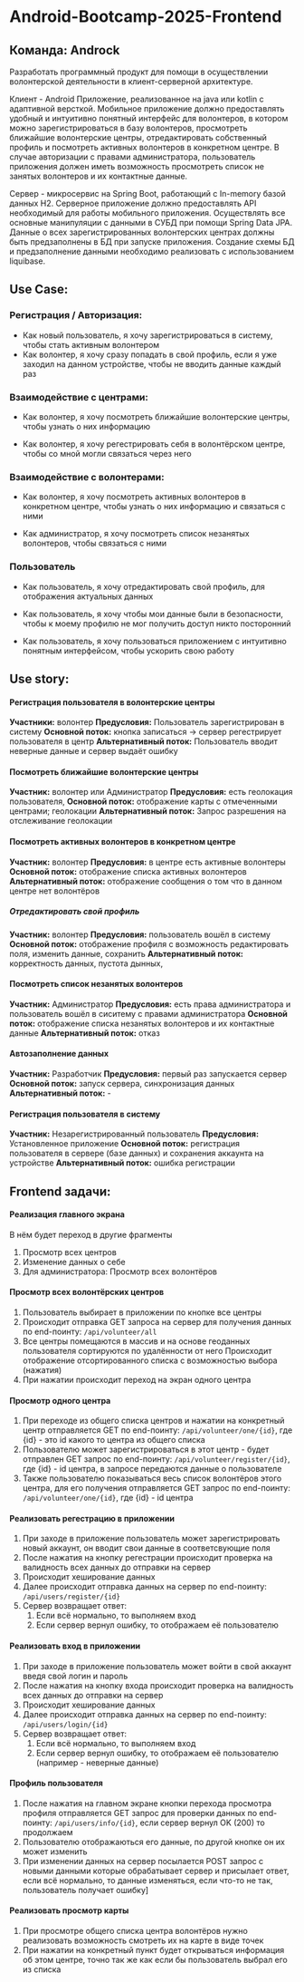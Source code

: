 # Android-Bootcamp-2025-Frontend

## Команда: Androck

Разработать программный продукт для помощи в осуществлении волонтерской деятельности в клиент-серверной архитектуре.

Клиент - Android Приложение, реализованное на java или kotlin с адаптивной версткой. Мобильное приложение должно предоставлять удобный и интуитивно понятный интерфейс для волонтеров, в котором можно зарегистрироваться в базу волонтеров, просмотреть ближайшие волонтерские центры, отредактировать собственный профиль и посмотреть активных волонтеров в конкретном центре. В случае авторизации с правами администратора, пользователь приложения должен иметь возможность просмотреть список не занятых волонтеров и их контактные данные.

Сервер - микросервис на Spring Boot, работающий с In-memory базой данных H2. Серверное приложение должно предоставлять API необходимый для работы мобильного приложения. Осуществлять все основные манипуляции с данными в СУБД при помощи Spring Data JPA. Данные о всех зарегистрированных волонтерских центрах должны быть предзаполнены в БД при запуске приложения. Создание схемы БД и предзаполнение данными необходимо реализовать с использованием liquibase.



## Use Case:

### Регистрация / Авторизация:

- Как новый пользователь, я хочу зарегистрироваться в систему, чтобы стать активным волонтером
- Как волонтер, я хочу сразу попадать в свой профиль, если я уже заходил на данном устройстве, чтобы не вводить данные каждый раз

### Взаимодействие с центрами:

- Как волонтер, я хочу посмотреть ближайшие волонтерские центры, чтобы узнать о них информацию

- Как волонтер, я хочу регестрировать себя в волонтёрском центре, чтобы со мной могли связаться через него

### Взаимодействие с волонтерами:

- Как волонтер, я хочу посмотреть активных волонтеров в конкретном центре, чтобы узнать о них информацию и связаться с ними

- Как администратор, я хочу посмотреть список незанятых волонтеров, чтобы связаться с ними

### Пользователь

- Как пользователь, я хочу отредактировать свой профиль, для отображения актуальных данных

- Как пользователь, я хочу чтобы мои данные были в безопасности, чтобы к моему профилю не мог получить доступ никто посторонний

- Как пользователь, я хочу пользоваться приложением с интуитивно понятным интерфейсом, чтобы ускорить свою работу





## Use story:

#### Регистрация пользователя в волонтерские центры

**Участники:** волонтер
**Предусловия:** Пользователь зарегистрирован в систему
**Основной поток:**  кнопка записаться -> сервер регестрирует пользователя в центр
**Альтернативный поток:** Пользователь вводит неверные данные и сервер выдаёт ошибку

####  Посмотреть ближайшие волонтерские центры

**Участник:** волонтер или Администратор
**Предусловия:** есть геолокация пользователя, 
**Основной поток:** отображение карты с отмеченными центрами; геолокации
**Альтернативный поток:** Запрос разрешения на отслеживание геолокации

#### Посмотреть активных волонтеров в конкретном центре

**Участник:** волонтер
**Предусловия:** в центре есть активные волонтеры
**Основной поток:** отображение списка активных волонтеров 
**Альтернативный поток:** отображение сообщения о том что в данном центре нет волонтёров

##### Отредактировать свой профиль

**Участник:** волонтер
**Предусловия:** пользователь вошёл в систему
**Основной поток:** отображение профиля с возможность редактировать поля, изменить данные, сохранить
**Альтернативный поток:** корректность данных, пустота дынных,

#### Посмотреть список незанятых волонтеров

**Участник:** Администратор
**Предусловия:** есть права администратора и пользователь вошёл в сиситему с правами администратора 
**Основной поток:** отображение  списка незанятых волонтеров и их контактные данные
**Альтернативный поток:** отказ

#### Автозаполнение данных

**Участник:** Разработчик
**Предусловия:** первый раз запускается сервер
**Основной поток:** запуск сервера, синхронизация данных
**Альтернативный поток:** -

#### Регистрация пользователя в систему

**Участник:** Незарегистрированный пользователь
**Предусловия:** Установленное приложение
**Основной поток:** регистрация пользователя в сервере (базе данных) и сохранения аккаунта на устройстве
**Альтернативный поток:** ошибка регистрации



## Frontend задачи:

#### Реализация главного экрана

В нём будет переход в другие фрагменты 

1. Просмотр всех центров
2. Изменение данных о себе
3. Для администратора: Просмотр всех волонтёров

#### Просмотр всех волонтёрских центров

1. Пользователь выбирает в приложении по кнопке все центры
2. Происходит отправка GET запроса на сервер для получения данных по end-поинту: `/api/volunteer/all`
3. Все центры помещаются в массив и на основе геоданных пользователя сортируются по удалённости от него Происходит отображение отсортированного списка с возможностью выбора (нажатия)
4. При нажатии происходит переход на экран одного центра

#### Просмотр одного центра

1. При переходе из общего списка центров и нажатии на конкретный центр отправляется GET по end-поинту: `/api/volunteer/one/{id}`, где {id} - это id какого то центра из общего списка
2. Пользователю может зарегистрироваться в этот центр - будет отправлен GET запрос по end-поинту: `/api/volunteer/register/{id}`, где {id} - id центра, в запросе передаются данные о пользователе
3. Также пользователю показываться весь список волонтёров этого центра, для его получения отправляется GET запрос по end-поинту: `/api/volunteer/one/{id}`, где {id} - id центра

#### Реализовать регестрацию в приложении

1. При заходе в приложение пользователь может зарегистрировать новый аккаунт, он вводит свои данные в соответсвующие поля
2. После нажатия на кнопку регестрации происходит проверка на валидность всех данных до отправки на сервер
3. Происходит хеширование данных
4. Далее происходит отправка данных на сервер по end-поинту: `/api/users/register/{id}`
5. Сервер возвращает ответ:
   1. Если всё нормально, то выполняем вход
   2. Если сервер вернул ошибку, то отображаем её пользователю

#### Реализовать вход  в приложении

1. При заходе в приложение пользователь может войти в свой аккаунт введя свой логин и пароль
2. После нажатия на кнопку входа происходит проверка на валидность всех данных до отправки на сервер
3. Происходит хеширование данных
4. Далее происходит отправка данных на сервер по end-поинту: `/api/users/login/{id}`
5. Сервер возвращает ответ:
   1. Если всё нормально, то выполняем вход
   2. Если сервер вернул ошибку, то отображаем её пользователю (например - неверные данные)

#### Профиль пользователя

1. После нажатия на главном экране кнопки перехода просмотра профиля отправляется GET запрос для проверки данных по end-поинту: `/api/users/info/{id}`, если сервер вернул OK (200) то продолжаем
2. Пользователю отображаються его данные, по другой кнопке он их может изменить
3. При изменении данных на сервер посылается POST запрос с новыми данными которые обрабатывает сервер и присылает ответ, если всё нормально, то данные изменяться, если что-то не так, пользователь получает ошибку]

#### Реализовать просмотр карты

1. При просмотре общего списка центра волонтёров нужно реализовать возможность смотреть их на карте в виде точек
2. При нажатии на конкретный пункт будет открываться информация об этом центре, точно так же как если бы пользователь выбрал его из списка